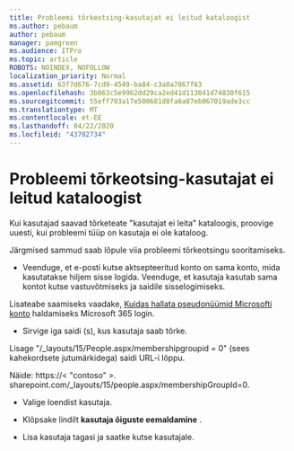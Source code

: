 ```yaml
---
title: Probleemi tõrkeotsing-kasutajat ei leitud kataloogist
ms.author: pebaum
author: pebaum
manager: pamgreen
ms.audience: ITPro
ms.topic: article
ROBOTS: NOINDEX, NOFOLLOW
localization_priority: Normal
ms.assetid: 63f7d676-7cd9-4549-ba84-c3a8a7867f63
ms.openlocfilehash: 3b863c5e9962dd29ca2ed41d113041d74830f615
ms.sourcegitcommit: 55eff703a17e500681d8fa6a87eb067019ade3cc
ms.translationtype: MT
ms.contentlocale: et-EE
ms.lasthandoff: 04/22/2020
ms.locfileid: "43702734"
---
```

# <a name="troubleshoot-issue---user-not-found-in-directory"></a>Probleemi tõrkeotsing-kasutajat ei leitud kataloogist

Kui kasutajad saavad tõrketeate "kasutajat ei leita" kataloogis, proovige uuesti, kui probleemi tüüp on kasutaja ei ole kataloog.

Järgmised sammud saab lõpule viia probleemi tõrkeotsingu sooritamiseks.

- Veenduge, et e-posti kutse aktsepteeritud konto on sama konto, mida kasutatakse hiljem sisse logida. Veenduge, et kasutaja kasutab sama kontot kutse vastuvõtmiseks ja saidile sisselogimiseks. 

Lisateabe saamiseks vaadake, [Kuidas hallata pseudonüümid Microsofti konto</a> haldamiseks Microsoft 365 login](https://support.microsoft.com/help/12407/microsoft-account-how-to-manage-aliases). 

- Sirvige iga saidi (s), kus kasutaja saab tõrke. 

Lisage "/_layouts/15/People.aspx/membershipgroupid = 0" (sees kahekordsete jutumärkidega) saidi URL-i lõppu. 

Näide: https://< "contoso" >. sharepoint.com/_layouts/15/people.aspx/membershipGroupId=0.

- Valige loendist kasutaja.

- Klõpsake lindilt **kasutaja õiguste eemaldamine** . 
-  Lisa kasutaja tagasi ja saatke kutse kasutajale.

